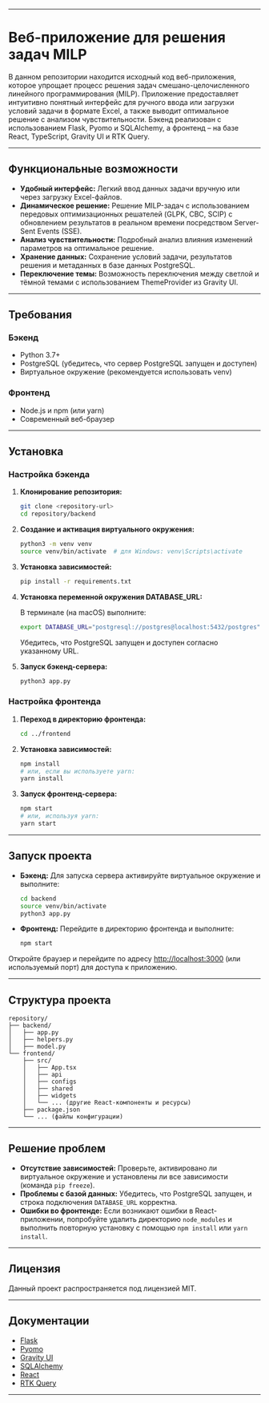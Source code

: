 
---

# Веб-приложение для решения задач MILP

В данном репозитории находится исходный код веб-приложения, которое упрощает процесс решения задач смешано-целочисленного линейного программирования (MILP). Приложение предоставляет интуитивно понятный интерфейс для ручного ввода или загрузки условий задачи в формате Excel, а также выводит оптимальное решение с анализом чувствительности. Бэкенд реализован с использованием Flask, Pyomo и SQLAlchemy, а фронтенд – на базе React, TypeScript, Gravity UI и RTK Query.

---

## Функциональные возможности

- **Удобный интерфейс:** Легкий ввод данных задачи вручную или через загрузку Excel-файлов.
- **Динамическое решение:** Решение MILP-задач с использованием передовых оптимизационных решателей (GLPK, CBC, SCIP) с обновлением результатов в реальном времени посредством Server-Sent Events (SSE).
- **Анализ чувствительности:** Подробный анализ влияния изменений параметров на оптимальное решение.
- **Хранение данных:** Сохранение условий задачи, результатов решения и метаданных в базе данных PostgreSQL.
- **Переключение темы:** Возможность переключения между светлой и тёмной темами с использованием ThemeProvider из Gravity UI.

---

## Требования

### Бэкенд

- Python 3.7+
- PostgreSQL (убедитесь, что сервер PostgreSQL запущен и доступен)
- Виртуальное окружение (рекомендуется использовать venv)

### Фронтенд

- Node.js и npm (или yarn)
- Современный веб-браузер

---

## Установка

### Настройка бэкенда

1. **Клонирование репозитория:**
   ```bash
   git clone <repository-url>
   cd repository/backend
   ```

2. **Создание и активация виртуального окружения:**
   ```bash
   python3 -m venv venv
   source venv/bin/activate  # для Windows: venv\Scripts\activate
   ```

3. **Установка зависимостей:**
   ```bash
   pip install -r requirements.txt
   ```

4. **Установка переменной окружения DATABASE_URL:**

   В терминале (на macOS) выполните:
   ```bash
   export DATABASE_URL="postgresql://postgres@localhost:5432/postgres"
   ```
   Убедитесь, что PostgreSQL запущен и доступен согласно указанному URL.

5. **Запуск бэкенд-сервера:**
   ```bash
   python3 app.py
   ```

### Настройка фронтенда

1. **Переход в директорию фронтенда:**
   ```bash
   cd ../frontend
   ```

2. **Установка зависимостей:**
   ```bash
   npm install
   # или, если вы используете yarn:
   yarn install
   ```

3. **Запуск фронтенд-сервера:**
   ```bash
   npm start
   # или, используя yarn:
   yarn start
   ```

---

## Запуск проекта

- **Бэкенд:** Для запуска сервера активируйте виртуальное окружение и выполните:
  ```bash
  cd backend
  source venv/bin/activate
  python3 app.py
  ```

- **Фронтенд:** Перейдите в директорию фронтенда и выполните:
  ```bash
  npm start
  ```
  
Откройте браузер и перейдите по адресу [http://localhost:3000](http://localhost:3000) (или используемый порт) для доступа к приложению.

---

## Структура проекта

```
repository/
├── backend/
│   ├── app.py
│   ├── helpers.py
│   ├── model.py
└── frontend/
    ├── src/
    │   ├── App.tsx
    │   ├── api
    │   ├── configs
    │   ├── shared
    │   ├── widgets
    │   └── ... (другие React-компоненты и ресурсы)
    ├── package.json
    └── ... (файлы конфигурации)
```

---

## Решение проблем

- **Отсутствие зависимостей:** Проверьте, активировано ли виртуальное окружение и установлены ли все зависимости (команда `pip freeze`).
- **Проблемы с базой данных:** Убедитесь, что PostgreSQL запущен, и строка подключения `DATABASE_URL` корректна.
- **Ошибки во фронтенде:** Если возникают ошибки в React-приложении, попробуйте удалить директорию `node_modules` и выполнить повторную установку с помощью `npm install` или `yarn install`.

---

## Лицензия

Данный проект распространяется под лицензией MIT.

---

## Документации

- [Flask](https://flask.palletsprojects.com/)
- [Pyomo](https://www.pyomo.org/)
- [Gravity UI](https://gravityui.com/)
- [SQLAlchemy](https://www.sqlalchemy.org/)
- [React](https://reactjs.org/)
- [RTK Query](https://redux-toolkit.js.org/rtk-query/overview)


---
